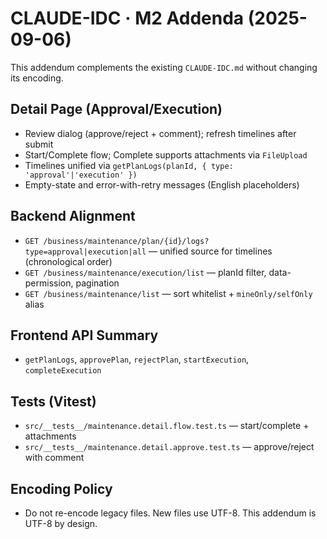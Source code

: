 # CLAUDE-IDC · M2 Addenda (2025-09-06)

This addendum complements the existing `CLAUDE-IDC.md` without changing its encoding.

## Detail Page (Approval/Execution)
- Review dialog (approve/reject + comment); refresh timelines after submit
- Start/Complete flow; Complete supports attachments via `FileUpload`
- Timelines unified via `getPlanLogs(planId, { type: 'approval'|'execution' })`
- Empty-state and error-with-retry messages (English placeholders)

## Backend Alignment
- `GET /business/maintenance/plan/{id}/logs?type=approval|execution|all` — unified source for timelines (chronological order)
- `GET /business/maintenance/execution/list` — planId filter, data-permission, pagination
- `GET /business/maintenance/list` — sort whitelist + `mineOnly/selfOnly` alias

## Frontend API Summary
- `getPlanLogs`, `approvePlan`, `rejectPlan`, `startExecution`, `completeExecution`

## Tests (Vitest)
- `src/__tests__/maintenance.detail.flow.test.ts` — start/complete + attachments
- `src/__tests__/maintenance.detail.approve.test.ts` — approve/reject with comment

## Encoding Policy
- Do not re-encode legacy files. New files use UTF-8. This addendum is UTF-8 by design.

